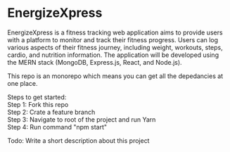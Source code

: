 # EnergizeXpress

EnergizeXpress is a fitness tracking web application aims to provide users with a platform to monitor and track their fitness progress. Users can log various aspects of their fitness journey, including weight, workouts, steps, cardio, and nutrition information. The application will be developed using the MERN stack (MongoDB, Express.js, React, and Node.js).

This repo is an monorepo which means you can get all the depedancies at one place.

Steps to get started:  
Step 1: Fork this repo  
Step 2: Crate a feature branch  
Step 3: Navigate to root of the project and run Yarn  
Step 4: Run command "npm start"  

Todo: Write a short description about this project
